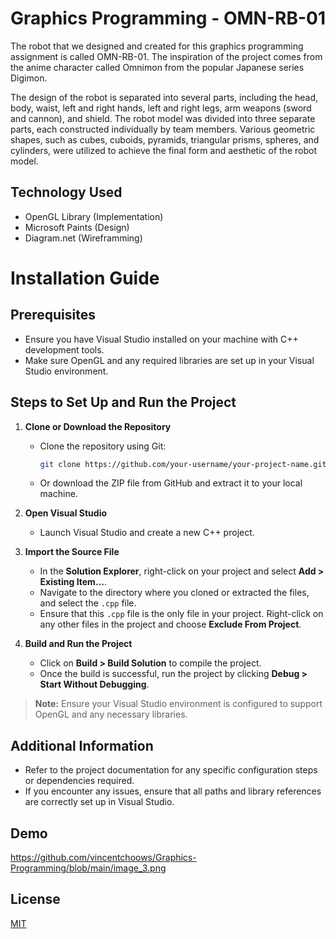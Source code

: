 
# Graphics Programming - OMN-RB-01

The robot that we designed and created for this graphics programming assignment is called OMN-RB-01. The inspiration of the project comes from the anime character called Omnimon from the popular Japanese series Digimon. 

The design of the robot is separated into several parts, including the head, body, waist, left and right hands, left and right legs, arm weapons (sword and cannon), and shield. The robot model was divided into three separate parts, each constructed individually by team members. Various geometric shapes, such as cubes, cuboids, pyramids, triangular prisms, spheres, and cylinders, were utilized to achieve the final form and aesthetic of the robot model.

## Technology Used 

- OpenGL Library (Implementation)
- Microsoft Paints (Design)
- Diagram.net (Wireframming)

# Installation Guide 

## Prerequisites

- Ensure you have Visual Studio installed on your machine with C++ development tools.
- Make sure OpenGL and any required libraries are set up in your Visual Studio environment.

## Steps to Set Up and Run the Project

1. **Clone or Download the Repository**
   - Clone the repository using Git:
     ```bash
     git clone https://github.com/your-username/your-project-name.git
     ```
   - Or download the ZIP file from GitHub and extract it to your local machine.

2. **Open Visual Studio**
   - Launch Visual Studio and create a new C++ project.

3. **Import the Source File**
   - In the **Solution Explorer**, right-click on your project and select **Add > Existing Item...**.
   - Navigate to the directory where you cloned or extracted the files, and select the `.cpp` file.
   - Ensure that this `.cpp` file is the only file in your project. Right-click on any other files in the project and choose **Exclude From Project**.

4. **Build and Run the Project**
   - Click on **Build > Build Solution** to compile the project.
   - Once the build is successful, run the project by clicking **Debug > Start Without Debugging**.

> **Note:** Ensure your Visual Studio environment is configured to support OpenGL and any necessary libraries.

## Additional Information

- Refer to the project documentation for any specific configuration steps or dependencies required.
- If you encounter any issues, ensure that all paths and library references are correctly set up in Visual Studio.


## Demo 

https://github.com/vincentchoows/Graphics-Programming/blob/main/image_3.png


## License

[MIT](https://choosealicense.com/licenses/mit/)

